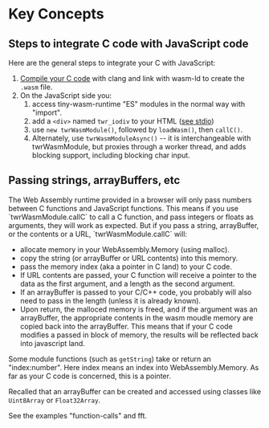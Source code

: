 
<h1>Key Concepts</h1>

<h2>Steps to integrate C code with JavaScript code</h2>

Here are the general steps to integrate your C with JavaScript:

1. [Compile your C code](compiler-opts.md) with clang and link with wasm-ld to create the `.wasm` file.
2. On the JavaScript side you:
    1. access tiny-wasm-runtime "ES" modules in the normal way with "import". 
    2. add a `<div>` named `twr_iodiv` to your HTML ([see stdio](stdio.md))
    3. use `new twrWasmModule()`, followed by `loadWasm()`, then `callC()`.
    4. Alternately, use `twrWasmModuleAsync()` -- it is interchangeable with twrWasmModule, but proxies through a worker thread, and adds blocking support, including blocking char input.

<h2>Passing strings, arrayBuffers, etc</h2>
The Web Assembly runtime provided in a browser will only pass numbers between C functions and JavaScript functions.  This means if you use `twrWasmModule.callC` to call a C function, and pass integers or floats as arguments, they will work as expected.  But if you pass a string,  arrayBuffer, or the contents or a URL, `twrWasmModule.callC` will:

-  allocate memory in your WebAssembly.Memory (using malloc).
-  copy the string (or  arrayBuffer or URL contents) into this memory.
-  pass the memory index (aka a pointer in C land) to your C code. 
-  If URL contents are passed, your C function will receive a pointer to the data as the first argument, and a length as the second argument.
-  If an arrayBuffer is passed to your C/C++ code, you probably will also need to pass in the length (unless it is already known).
-  Upon return, the malloced memory is freed, and if the argument was an arrayBuffer, the appropriate contents in the wasm moudle memory are copied back into the arrayBuffer.   This means that if your C code modifies a passed in block of memory, the results will be reflected back into javascript land. 

Some module functions (such as `getString`) take or return an "index:number".  Here index means an index into WebAssembly.Memory.  As far as your C code is concerned, this is a pointer.

Recalled that an arrayBuffer can be created and accessed using classes like `Uint8Array` or `Float32Array`.

See the examples "function-calls" and fft.
